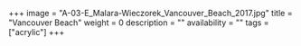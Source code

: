 +++
image = "A-03-E_Malara-Wieczorek_Vancouver_Beach_2017.jpg"
title = "Vancouver Beach"
weight = 0
description = ""
availability = ""
tags = ["acrylic"]
+++
